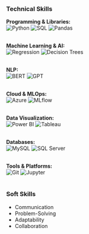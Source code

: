 ### Technical Skills

**Programming & Libraries:**  
![Python](...) ![SQL](...) ![Pandas](...)  
<br>

**Machine Learning & AI:**  
![Regression](...) ![Decision Trees](...)  
<br>

**NLP:**  
![BERT](...) ![GPT](...)  
<br>

**Cloud & MLOps:**  
![Azure](...) ![MLflow](...)  
<br>

**Data Visualization:**  
![Power BI](...) ![Tableau](...)  
<br>

**Databases:**  
![MySQL](...) ![SQL Server](...)  
<br>

**Tools & Platforms:**  
![Git](...) ![Jupyter](...)  
<br>

### Soft Skills
- Communication  
- Problem-Solving  
- Adaptability  
- Collaboration

